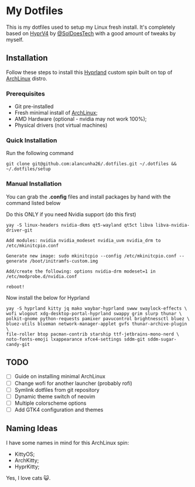 # My Dotfiles

This is my dotfiles used to setup my Linux fresh install. It's completely based on [HyprV4](https://github.com/SolDoesTech/HyprV4) by [@SolDoesTech](https://github.com/SolDoesTech/) with a good amount of tweaks by myself.

## Installation

Follow these steps to install this [Hyprland](https://hyprland.org/) custom spin built on top of [ArchLinux](https://archlinux.org/) distro.

### Prerequisites

- Git pre-installed
- Fresh minimal install of [ArchLinux](https://archlinux.org/);
- AMD Hardware (optional - nvidia may not work 100%);
- Physical drivers (not virtual machines)

### Quick Installation

Run the following command

```
git clone git@github.com:alancunha26/.dotfiles.git ~/.dotfiles && ~/.dotfiles/setup
```

### Manual Installation

You can grab the **.config** files and install packages by hand with the command listed below

Do this ONLY if you need Nvidia support (do this first)

```
yay -S linux-headers nvidia-dkms qt5-wayland qt5ct libva libva-nvidia-driver-git

Add modules: nvidia nvidia_modeset nvidia_uvm nvidia_drm to /etc/mkinitcpio.conf

Generate new image: sudo mkinitcpio --config /etc/mkinitcpio.conf --generate /boot/initramfs-custom.img

Add/create the following: options nvidia-drm modeset=1 in /etc/modprobe.d/nvidia.conf

reboot!
```

Now install the below for Hyprland

```
yay -S hyprland kitty jq mako waybar-hyprland swww swaylock-effects \
wofi wlogout xdg-desktop-portal-hyprland swappy grim slurp thunar \
polkit-gnome python-requests pamixer pavucontrol brightnessctl bluez \
bluez-utils blueman network-manager-applet gvfs thunar-archive-plugin \
file-roller btop pacman-contrib starship ttf-jetbrains-mono-nerd \
noto-fonts-emoji lxappearance xfce4-settings sddm-git sddm-sugar-candy-git
```

## TODO

- [ ] Guide on installing minimal ArchLinux
- [ ] Change wofi for another launcher (probably rofi)
- [ ] Symlink dotfiles from git repository
- [ ] Dynamic theme switch of neovim
- [ ] Multiple colorscheme options
- [ ] Add GTK4 configuration and themes

## Naming Ideas

I have some names in mind for this ArchLinux spin:

- KittyOS;
- ArchKitty;
- HyprKitty;

Yes, I love cats 😺.
